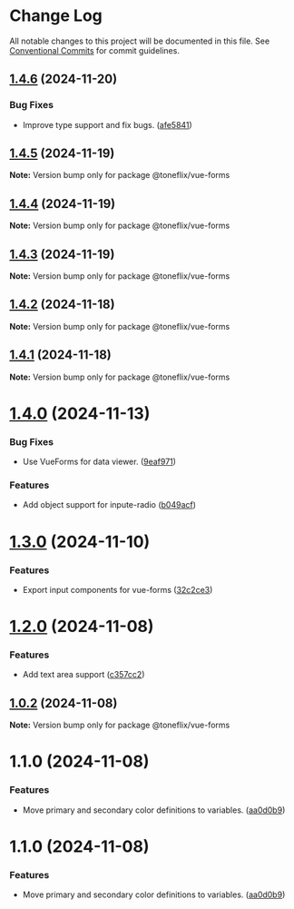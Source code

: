 # Change Log

All notable changes to this project will be documented in this file.
See [Conventional Commits](https://conventionalcommits.org) for commit guidelines.

## [1.4.6](https://github.com/toneflix/vue-component-pack/compare/@toneflix/vue-forms@1.4.5...@toneflix/vue-forms@1.4.6) (2024-11-20)

### Bug Fixes

- Improve type support and fix bugs. ([afe5841](https://github.com/toneflix/vue-component-pack/commit/afe5841c5f93eb1a6e4809b6fbcf66e9c884052a))

## [1.4.5](https://github.com/toneflix/vue-component-pack/compare/@toneflix/vue-forms@1.4.4...@toneflix/vue-forms@1.4.5) (2024-11-19)

**Note:** Version bump only for package @toneflix/vue-forms

## [1.4.4](https://github.com/toneflix/vue-component-pack/compare/@toneflix/vue-forms@1.4.3...@toneflix/vue-forms@1.4.4) (2024-11-19)

**Note:** Version bump only for package @toneflix/vue-forms

## [1.4.3](https://github.com/toneflix/vue-component-pack/compare/@toneflix/vue-forms@1.4.2...@toneflix/vue-forms@1.4.3) (2024-11-19)

**Note:** Version bump only for package @toneflix/vue-forms

## [1.4.2](https://github.com/toneflix/vue-component-pack/compare/@toneflix/vue-forms@1.4.1...@toneflix/vue-forms@1.4.2) (2024-11-18)

**Note:** Version bump only for package @toneflix/vue-forms

## [1.4.1](https://github.com/toneflix/vue-component-pack/compare/@toneflix/vue-forms@1.4.0...@toneflix/vue-forms@1.4.1) (2024-11-18)

**Note:** Version bump only for package @toneflix/vue-forms

# [1.4.0](https://github.com/toneflix/vue-component-pack/compare/@toneflix/vue-forms@1.3.0...@toneflix/vue-forms@1.4.0) (2024-11-13)

### Bug Fixes

- Use VueForms for data viewer. ([9eaf971](https://github.com/toneflix/vue-component-pack/commit/9eaf9716d301d2f57cd2ffa717538dafdcbe5bc2))

### Features

- Add object support for inpute-radio ([b049acf](https://github.com/toneflix/vue-component-pack/commit/b049acf0f0ed7ba30da60304b49ea8b5c9ff2870))

# [1.3.0](https://github.com/toneflix/vue-component-pack/compare/@toneflix/vue-forms@1.2.0...@toneflix/vue-forms@1.3.0) (2024-11-10)

### Features

- Export input components for vue-forms ([32c2ce3](https://github.com/toneflix/vue-component-pack/commit/32c2ce3fa3beda908ae9b57b34adf5d861756000))

# [1.2.0](https://github.com/toneflix/vue-component-pack/compare/@toneflix/vue-forms@1.0.2...@toneflix/vue-forms@1.2.0) (2024-11-08)

### Features

- Add text area support ([c357cc2](https://github.com/toneflix/vue-component-pack/commit/c357cc2a5d1bd19dbe76a89ea1ca352220b1b65f))

## [1.0.2](https://github.com/toneflix/vue-component-pack/compare/@toneflix/vue-forms@1.1.0...@toneflix/vue-forms@1.0.2) (2024-11-08)

**Note:** Version bump only for package @toneflix/vue-forms

# 1.1.0 (2024-11-08)

### Features

- Move primary and secondary color definitions to variables. ([aa0d0b9](https://github.com/toneflix/vue-component-pack/commit/aa0d0b935e639673f901970bda5d8beef295b543))

# 1.1.0 (2024-11-08)

### Features

- Move primary and secondary color definitions to variables. ([aa0d0b9](https://github.com/toneflix/vue-component-pack/commit/aa0d0b935e639673f901970bda5d8beef295b543))
